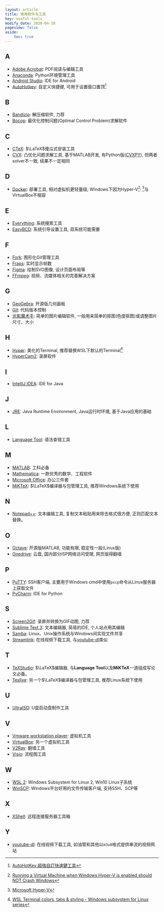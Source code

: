 ```yaml
---
layout: article
title: 常用软件与工具
key: useful-tools
modify_date: 2020-04-10
pageview: false
aside:
    toc: true
---
```


## A

- [Adobe Acrobat](https://acrobat.adobe.com): PDF阅读与编辑工具
- [Anaconda](https://www.anaconda.com/): Python环境管理工具
- [Android Studio](https://developer.android.com/studio): IDE for Android
- [AutoHotkey](https://www.autohotkey.com/): 自定义快捷键, 可用于设置窗口置顶[^hotkey]

## B

- [Bandizip](https://en.bandisoft.com): 解压缩软件, 力荐
- [Bocop](http://www.bocop.org/): 最优化控制问题(Optimal Control Problem)求解软件

## C

- [CTeX](http://www.ctex.org/CTeXDownload): $\LaTeX$傻瓜式安装工具
- [CVX](http://cvxr.com/cvx/): 凸优化问题求解工具, 基于MATLAB开发, 有Python版([CVXPY](https://www.cvxpy.org/)), 但两者solver不一致, 结果不一定相同

## D

- [Docker](https://www.docker.com/): 部署工具, 相对虚拟机更轻量级; Windows下因为Hyper-V[^vb]<sup>, </sup>[^docker]与VirtualBox不相容

## E

- [Everything](https://www.voidtools.com): 系统搜索工具
- [EasyBCD](https://neosmart.net/EasyBCD/): 系统引导设置工具, 双系统可能需要

## F

- [Fork](https://git-fork.com/): 图形化Git管理工具
- [Fraps](https://www.fraps.com): 实时显示帧数
- [Figma](https://www.figma.com): 绘制SVG图像, 设计页面布局等
- [FFmpeg](https://www.ffmpeg.org/): 视频、流媒体相关的完善解决方案

## G

- [GeoGebra](https://www.geogebra.org/): 开源版几何画板
- [Git](https://git-scm.com/): 代码版本控制
- [光影魔术手](http://www.neoimaging.cn/): 简单的图片编辑软件, 一般用来简单的抠图(色度抠图)或调整图片尺寸、大小

## H

- [Hyper](https://hyper.is/): 美化的Terminal, 推荐替换WSL下默认的Terminal[^hyper]
- [HyperCam2](http://hypercam.uptodown.hyperionics.com/hc2/): 录屏软件

## I

- [IntelliJ IDEA](https://www.jetbrains.com/idea/): IDE for Java

## J

- [JRE](https://www.oracle.com/technetwork/java/javase/downloads/index.html): Java Runtime Environment, Java运行时环境, 基于Java应用的基础

## L

- [Language Tool](https://languagetool.org/): 语法查错工具

## M

- [MATLAB](https://www.mathworks.com/products/matlab.html): 工科必备
- [Mathematica](https://www.wolfram.com/mathematica/): 一款优秀的数学、工程软件
- [Microsoft Office](https://www.office.com): 办公三件套
- [MiKTeX](https://miktex.org/): $\LaTeX$编译器与包管理工具, 推荐Windows系统下使用

## N

- [Notepad++](https://notepad-plus-plus.org/downloads/): 文本编辑工具, 复制文本粘贴用来除去格式很方便, 正则匹配文本替换。

## O

- [Octave](https://www.gnu.org/software/octave/): 开源版MATLAB, 功能有限, 稳定性一般(Linux版)
- [Onedrive](https://onedrive.live.com): 云盘, 国内部分ISP网络访问受限, 网页版得翻墙

## P

- [PuTTY](https://www.putty.org/): SSH客户端, 主要用于Windows cmd中使用`pscp`命令从Linux服务器上获取文件
- [PyCharm](https://www.jetbrains.com/pycharm/): IDE for Python

## S

- [Screen2Gif](https://www.screentogif.com/): 录屏并转换为GIF动图, 力荐
- [Sublime Text 3](https://www.sublimetext.com/download): 文本编辑器, 简易的IDE, 个人站点用其编辑
- [Samba](https://www.samba.org/): Linux、Unix操作系统与Windows间实现文件共享
- [Streamlink](https://github.com/streamlink/streamlink): 在线视频下载工具, 与[youtube-dl](https://github.com/ytdl-org/youtube-dl)类似

## T

- [TeXStudio](https://www.texstudio.org/): $\LaTeX$编辑器, 与**Language Tool**以及**MiKTeX**一道组成写论文必备。
- [Texlive](https://www.tug.org/texlive/): 另一个$\LaTeX$编译器与包管理工具, 推荐Linux系统下使用

## U

- [UltraISO](https://www.ultraiso.com/): U盘启动盘制作工具

## V

- [Vmware workstation player](https://www.vmware.com/products/workstation-player.html): 虚拟机工具
- [VirtualBox](https://www.virtualbox.org/wiki/Downloads): 另一个虚拟机工具
- [V2Ray](https://www.v2ray.com/): 翻墙工具
- [Visio](https://products.office.com/visio/flowchart-software): 流程图工具

## W

- [WSL 2](https://docs.microsoft.com/en-us/windows/wsl/wsl2-install): Windows Subsystem for Linux 2, Win10 Linux子系统
- [WinSCP](https://winscp.net/eng/index.php): Windows平台好用的文件传输客户端, 支持SSH、SCP等

## X

- [XShell](https://www.netsarang.com/en/xshell/): 远程连接服务器工具箱

## Y

- [youtube-dl](https://github.com/ytdl-org/youtube-dl): 在线视频下载工具, 如油管和其他以`m3u8`格式提供串流的视频网站

[^vb]: [Running a Virtual Machine when Windows Hyper-V is enabled should NOT Crash Windows](https://www.virtualbox.org/ticket/16801)
[^docker]: [Microsoft Hyper-V](https://docs.docker.com/machine/drivers/hyper-v/)
[^hotkey]: [AutoHotKey 超強自訂快速鍵工具](https://www.youtube.com/watch?v=PJ6L0sBpI5Y)
[^hyper]: [WSL Terminal colors, tabs & styling - Windows subsystem for Linux series](https://www.youtube.com/watch?v=kY4Ns260i2k)